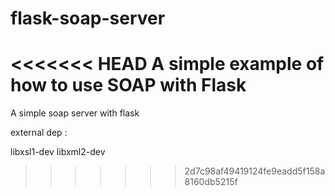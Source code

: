flask-soap-server
=================

<<<<<<< HEAD
A simple example of how to use SOAP with Flask
=======
A simple soap server with flask

external dep :

libxsl1-dev
libxml2-dev
>>>>>>> 2d7c98af49419124fe9eadd5f158a8160db5215f
